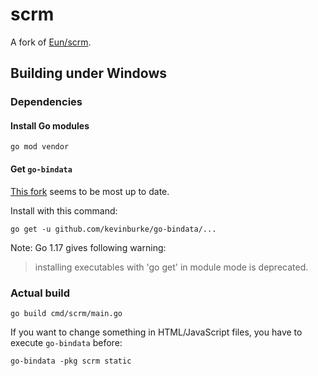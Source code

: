 # scrm

A fork of [Eun/scrm](https://github.com/Eun/scrm).

## Building under Windows

### Dependencies

#### Install Go modules

```
go mod vendor
```

#### Get `go-bindata`

[This fork](https://github.com/kevinburke/go-bindata) seems to be most up to date.

Install with this command:

```
go get -u github.com/kevinburke/go-bindata/...
```

Note: Go 1.17 gives following warning:

> installing executables with 'go get' in module mode is deprecated.

### Actual build

```
go build cmd/scrm/main.go
```

If you want to change something in HTML/JavaScript files, you have to execute `go-bindata` before:

```
go-bindata -pkg scrm static
```
